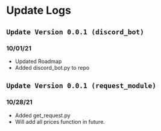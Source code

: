 # Update Logs

## `Update Version 0.0.1 (discord_bot)`

### 10/01/21

- Updated Roadmap
- Added discord_bot.py to repo

## `Update Version 0.0.1 (request_module)`

### 10/28/21

- Added get_request.py
- Will add all prices function in future.
